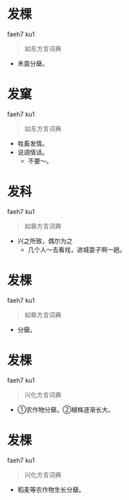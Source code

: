 # 发棵
faeh7 ku1
> 如东方言词典
- 禾苗分蘖。

# 发窠
faeh7 ku1
> 如东方言词典
- 牲畜发情。
- 说调情话。
  - 不要～。

# 发科
faeh7 ku1
> 如皋方言词典
- 兴之所致，偶尔为之
  - 几个人～去看戏，进城耍子啊一趟。

# 发棵
faeh7 ku1
> 如皋方言词典
- 分蘖。

# 发棵
faeh7 ku1
> 兴化方言词典
- ①农作物分蘖。②植株逐渐长大。

# 发棵
faeh7 ku1
> 兴化方言词典
- 稻麦等农作物生长分蘖。
